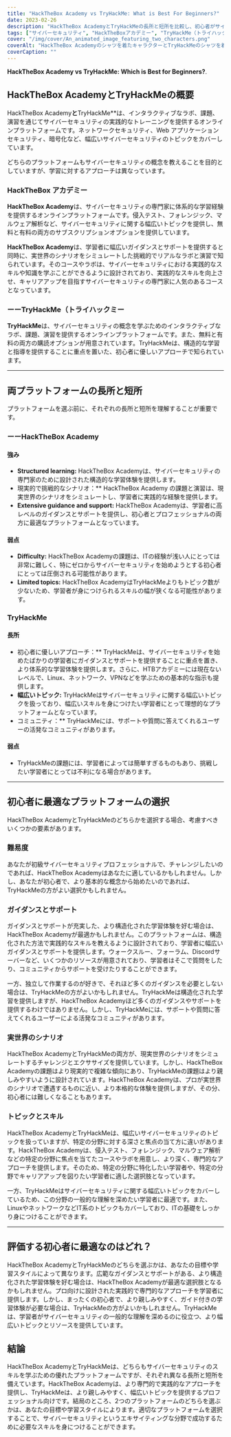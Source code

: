 ```yaml
---
title: "HackTheBox Academy vs TryHackMe: What is Best For Beginners?"
date: 2023-02-26
description: "HackTheBox AcademyとTryHackMeの長所と短所を比較し、初心者がサイバーセキュリティのスキルを学ぶのに最適なプラットフォームを選択できるようにします。"
tags: ["サイバーセキュリティ", "HackTheBoxアカデミー", "TryHackMe（トライハックミー", "学習", "しょきゅうしゃ", "インタラクティブ・ラボ", "課題", "応用問題", "みちびき", "サポート", "実世界のシナリオ", "手腕", "ネットワークセキュリティ", "ウェブアプリケーションセキュリティ", "あんごうぎじゅつ", "プログラミング", "コミュニティー", "オンライン学習", "構造化学習"]
cover: "/img/cover/An_animated_image_featuring_two_characters.png"
coverAlt: "HackTheBox Academyのシャツを着たキャラクターとTryHackMeのシャツを着たキャラクターの2人が、それぞれのプラットフォームに関連するシンボルを含む思考バブルを頭上に掲げ、両者が中央でバランスを取るシーソーの上に立っているアニメーション画像です。"
coverCaption: ""
---
```


**HackTheBox Academy vs TryHackMe: Which is Best for Beginners?**.

## HackTheBox AcademyとTryHackMeの概要

HackTheBox Academy**と**TryHackMe**は、インタラクティブなラボ、課題、演習を通じてサイバーセキュリティの実践的なトレーニングを提供するオンラインプラットフォームです。ネットワークセキュリティ、Web アプリケーションセキュリティ、暗号化など、幅広いサイバーセキュリティのトピックをカバーしています。

どちらのプラットフォームもサイバーセキュリティの概念を教えることを目的としていますが、学習に対するアプローチは異なっています。

### HackTheBox アカデミー

**HackTheBox Academy**は、サイバーセキュリティの専門家に体系的な学習経験を提供するオンラインプラットフォームです。侵入テスト、フォレンジック、マルウェア解析など、サイバーセキュリティに関する幅広いトピックを提供し、無料と有料の両方のサブスクリプションオプションを提供しています。

**HackTheBox Academy**は、学習者に幅広いガイダンスとサポートを提供すると同時に、実世界のシナリオをシミュレートした挑戦的でリアルなラボと演習で知られています。そのコースやラボは、サイバーセキュリティにおける実践的なスキルや知識を学ぶことができるように設計されており、実践的なスキルを向上させ、キャリアアップを目指すサイバーセキュリティの専門家に人気のあるコースとなっています。

### ーーTryHackMe（トライハックミー

**TryHackMe**は、サイバーセキュリティの概念を学ぶためのインタラクティブなラボ、課題、演習を提供するオンラインプラットフォームです。また、無料と有料の両方の購読オプションが用意されています。TryHackMeは、構造的な学習と指導を提供することに重点を置いた、初心者に優しいアプローチで知られています。

______

## 両プラットフォームの長所と短所

プラットフォームを選ぶ前に、それぞれの長所と短所を理解することが重要です。

### ーーHackTheBox Academy

#### 強み

- **Structured learning:** HackTheBox Academyは、サイバーセキュリティの専門家のために設計された構造的な学習体験を提供します。
- 現実的で挑戦的なシナリオ：** HackTheBox Academy の課題と演習は、現実世界のシナリオをシミュレートし、学習者に実践的な経験を提供します。
- **Extensive guidance and support:** HackTheBox Academyは、学習者に高レベルのガイダンスとサポートを提供し、初心者とプロフェッショナルの両方に最適なプラットフォームとなっています。

#### 弱点

- **Difficulty:** HackTheBox Academyの課題は、ITの経験が浅い人にとっては非常に難しく、特にゼロからサイバーセキュリティを始めようとする初心者にとっては圧倒される可能性があります。
- **Limited topics:** HackTheBox AcademyはTryHackMeよりもトピック数が少ないため、学習者が身につけられるスキルの幅が狭くなる可能性があります。

### TryHackMe

#### 長所

- 初心者に優しいアプローチ：** TryHackMeは、サイバーセキュリティを始めたばかりの学習者にガイダンスとサポートを提供することに重点を置き、より体系的な学習体験を提供します。さらに、HTBアカデミーには現在ないレベルで、Linux、ネットワーク、VPNなどを学ぶための基本的な指示も提供します。
- **幅広いトピック:** TryHackMeはサイバーセキュリティに関する幅広いトピックを扱っており、幅広いスキルを身につけたい学習者にとって理想的なプラットフォームとなっています。
- コミュニティ：** TryHackMeには、サポートや質問に答えてくれるユーザーの活発なコミュニティがあります。

#### 弱点

- TryHackMeの課題には、学習者によっては簡単すぎるものもあり、挑戦したい学習者にとっては不利になる場合があります。

______

## 初心者に最適なプラットフォームの選択

HackTheBox AcademyとTryHackMeのどちらかを選択する場合、考慮すべきいくつかの要素があります。

### 難易度

あなたが初級サイバーセキュリティプロフェッショナルで、チャレンジしたいのであれば、HackTheBox Academyはあなたに適しているかもしれません。しかし、あなたが初心者で、より基本的な概念から始めたいのであれば、TryHackMeの方がよい選択かもしれません。

### ガイダンスとサポート

ガイダンスとサポートが充実した、より構造化された学習体験を好む場合は、HackTheBox Academyが最適かもしれません。このプラットフォームは、構造化された方法で実践的なスキルを教えるように設計されており、学習者に幅広いガイダンスとサポートを提供します。ウォークスルー、フォーラム、Discordサーバーなど、いくつかのリソースが用意されており、学習者はそこで質問をしたり、コミュニティからサポートを受けたりすることができます。

一方、独立して作業するのが好きで、それほど多くのガイダンスを必要としない場合は、TryHackMeの方がよいかもしれません。TryHackMeは構造化された学習を提供しますが、HackTheBox Academyほど多くのガイダンスやサポートを提供するわけではありません。しかし、TryHackMeには、サポートや質問に答えてくれるユーザーによる活発なコミュニティがあります。

### 実世界のシナリオ

HackTheBox AcademyとTryHackMeの両方が、現実世界のシナリオをシミュレートするチャレンジとエクササイズを提供しています。しかし、HackTheBox Academyの課題はより現実的で複雑な傾向にあり、TryHackMeの課題はより親しみやすいように設計されています。HackTheBox Academyは、プロが実世界のシナリオで遭遇するものに近い、より本格的な体験を提供しますが、その分、初心者には難しくなることもあります。

### トピックとスキル

HackTheBox AcademyとTryHackMeは、幅広いサイバーセキュリティのトピックを扱っていますが、特定の分野に対する深さと焦点の当て方に違いがあります。HackTheBox Academyは、侵入テスト、フォレンジック、マルウェア解析などの特定の分野に焦点を当てたコースやラボを用意し、より深く、専門的なアプローチを提供します。そのため、特定の分野に特化したい学習者や、特定の分野でキャリアアップを図りたい学習者に適した選択肢となっています。

一方、TryHackMeはサイバーセキュリティに関する幅広いトピックをカバーしているため、この分野の一般的な理解を深めたい学習者に最適です。また、LinuxやネットワークなどIT系のトピックもカバーしており、ITの基礎をしっかり身につけることができます。

______

## 評価する初心者に最適なのはどれ？

HackTheBox AcademyとTryHackMeのどちらを選ぶかは、あなたの目標や学習スタイルによって異なります。広範なガイダンスとサポートがある、より構造化された学習体験を好む場合は、HackTheBox Academyが最適な選択肢となるかもしれません。プロ向けに設計された実践的で専門的なアプローチを学習者に提供します。しかし、まったくの初心者で、より親しみやすく、ガイド付きの学習体験が必要な場合は、TryHackMeの方がよいかもしれません。TryHackMeは、学習者がサイバーセキュリティの一般的な理解を深めるのに役立つ、より幅広いトピックとリソースを提供しています。

## 結論

HackTheBox AcademyとTryHackMeは、どちらもサイバーセキュリティのスキルを学ぶための優れたプラットフォームですが、それぞれ異なる長所と短所を備えています。HackTheBox Academyは、より専門的で実践的なアプローチを提供し、TryHackMeは、より親しみやすく、幅広いトピックを提供するプロフェッショナル向けです。結局のところ、2つのプラットフォームのどちらを選ぶかは、あなたの目標や学習スタイルによります。適切なプラットフォームを選択することで、サイバーセキュリティというエキサイティングな分野で成功するために必要なスキルを身につけることができます。

